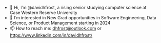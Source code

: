 - 👋 Hi, I’m @davidhfrost, a rising senior studying computer science at Case Western Reserve University
- 👀 I’m interested in New Grad opportunities in Software Engineering, Data Science, or Product Management starting in 2024
- 📫 How to reach me: dhfrost@outlook.com or https://www.linkedin.com/in/davidhfrost/

<!---
davidhfrost/davidhfrost is a ✨ special ✨ repository because its `README.md` (this file) appears on your GitHub profile.
You can click the Preview link to take a look at your changes.
--->
